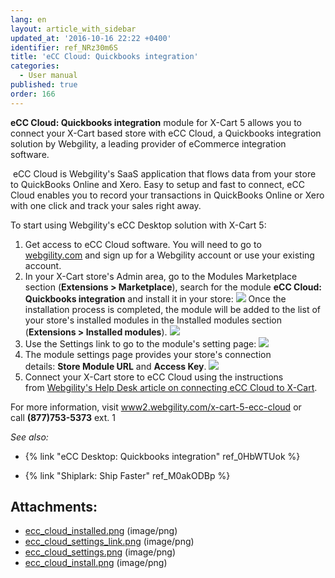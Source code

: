 ```yaml
---
lang: en
layout: article_with_sidebar
updated_at: '2016-10-16 22:22 +0400'
identifier: ref_NRz30m6S
title: 'eCC Cloud: Quickbooks integration'
categories:
  - User manual
published: true
order: 166
---
```



**eCC Cloud: Quickbooks integration** module for X-Cart 5 allows you to connect your X-Cart based store with eCC Cloud, a Quickbooks integration solution by Webgility, a leading provider of eCommerce integration software. 

 eCC Cloud is Webgility's SaaS application that flows data from your store to QuickBooks Online and Xero. Easy to setup and fast to connect, eCC Cloud enables you to record your transactions in QuickBooks Online or Xero with one click and track your sales right away.

To start using Webgility's eCC Desktop solution with X-Cart 5:

1.  Get access to eCC Cloud software. You will need to go to [webgility.com](http://www.webgility.com/?utm_source=X-http://www.webgility.com/?utm_source=X-Cart%205%20Help%20Desk&utm_medium=eCC%20Cloud%20Help%20Article&utm_campaign=Partnership%3A%20X-Cart) and sign up for a Webgility account or use your existing account. 
2.  In your X-Cart store's Admin area, go to the Modules Marketplace section (**Extensions > Marketplace**), search for the module **eCC Cloud: Quickbooks integration** and install it in your store:
    ![]({{site.baseurl}}/attachments/7505378/7602653.png?effects=drop-shadow)
    Once the installation process is completed, the module will be added to the list of your store's installed modules in the Installed modules section (**Extensions > Installed modules**).
    ![]({{site.baseurl}}/attachments/7505378/7602647.png?effects=drop-shadow)
3.  Use the Settings link to go to the module's setting page:
    ![]({{site.baseurl}}/attachments/7505378/7602648.png?effects=drop-shadow)
4.  The module settings page provides your store's connection details: **Store Module URL** and **Access Key**.
    ![]({{site.baseurl}}/attachments/7505378/7602651.png?effects=drop-shadow)
5.  Connect your X-Cart store to eCC Cloud using the instructions from [Webgility's Help Desk article on connecting eCC Cloud to X-Cart](https://help.webgility.com/hc/en-us/articles/200363613-Connect-eCC-Cloud-to-X-Cart-?utm_source=X-Cart%205%20Help%20Desk&utm_medium=eCC%20Cloud%20Help%20Article&utm_campaign=Partnership%3A%20X-Cart).

For more information, visit [www2.webgility.com/x-cart-5-ecc-cloud](http://www.x-cart.com/www2.webgility.com/x-cart-5-ecc-cloud) or call **(877)753-5373** ext. 1

_See also:_

*   {% link "eCC Desktop: Quickbooks integration" ref_0HbWTUok %}

*   {% link "Shiplark: Ship Faster" ref_M0akODBp %}

## Attachments:

* [ecc_cloud_installed.png]({{site.baseurl}}/attachments/7505378/7602647.png) (image/png)
* [ecc_cloud_settings_link.png]({{site.baseurl}}/attachments/7505378/7602648.png) (image/png)
* [ecc_cloud_settings.png]({{site.baseurl}}/attachments/7505378/7602651.png) (image/png)
* [ecc_cloud_install.png]({{site.baseurl}}/attachments/7505378/7602653.png) (image/png)
